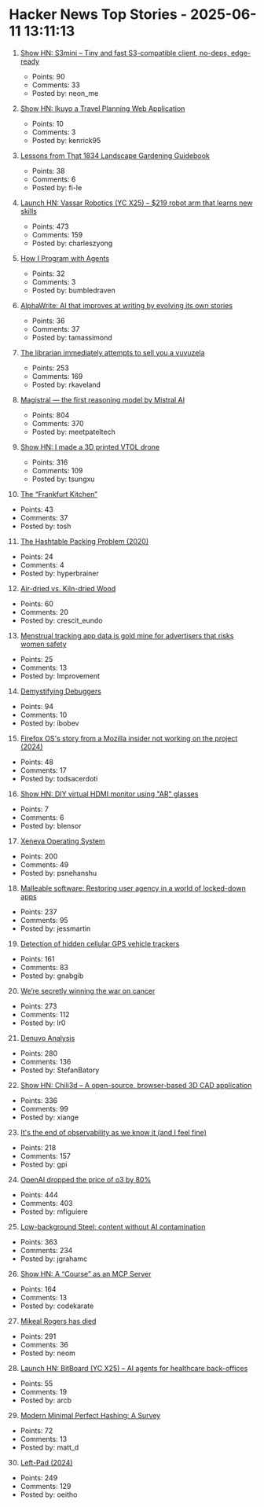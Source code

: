 # Hacker News Top Stories - 2025-06-11 13:11:13

1. [Show HN: S3mini – Tiny and fast S3-compatible client, no-deps, edge-ready](https://github.com/good-lly/s3mini)
   - Points: 90
   - Comments: 33
   - Posted by: neon_me

2. [Show HN: Ikuyo a Travel Planning Web Application](https://ikuyo.kenrick95.org/)
   - Points: 10
   - Comments: 3
   - Posted by: kenrick95

3. [Lessons from That 1834 Landscape Gardening Guidebook](https://fi-le.net/pueckler/)
   - Points: 38
   - Comments: 6
   - Posted by: fi-le

4. [Launch HN: Vassar Robotics (YC X25) – $219 robot arm that learns new skills](undefined)
   - Points: 473
   - Comments: 159
   - Posted by: charleszyong

5. [How I Program with Agents](https://crawshaw.io/blog/programming-with-agents)
   - Points: 32
   - Comments: 3
   - Posted by: bumbledraven

6. [AlphaWrite: AI that improves at writing by evolving its own stories](https://tobysimonds.com/research/2025/06/06/AlphaWrite.html)
   - Points: 36
   - Comments: 37
   - Posted by: tamassimond

7. [The librarian immediately attempts to sell you a vuvuzela](https://kaveland.no/posts/2025-06-06-library)
   - Points: 253
   - Comments: 169
   - Posted by: rkaveland

8. [Magistral — the first reasoning model by Mistral AI](https://mistral.ai/news/magistral)
   - Points: 804
   - Comments: 370
   - Posted by: meetpateltech

9. [Show HN: I made a 3D printed VTOL drone](https://www.tsungxu.com/p/i-made-a-3d-printed-vtol-that-can)
   - Points: 316
   - Comments: 109
   - Posted by: tsungxu

10. [The “Frankfurt Kitchen”](https://museumderdinge.org/programme/exhibitions/the-frankfurt-kitchen/)
   - Points: 43
   - Comments: 37
   - Posted by: tosh

11. [The Hashtable Packing Problem (2020)](https://backscattering.de/chess/hashtable-packing/)
   - Points: 24
   - Comments: 4
   - Posted by: hyperbrainer

12. [Air-dried vs. Kiln-dried Wood](https://christopherschwarz.substack.com/p/air-dried-vs-kiln-dried-wood)
   - Points: 60
   - Comments: 20
   - Posted by: crescit_eundo

13. [Menstrual tracking app data is gold mine for advertisers that risks women safety](https://www.cam.ac.uk/research/news/menstrual-tracking-app-data-is-a-gold-mine-for-advertisers-that-risks-womens-safety-report)
   - Points: 25
   - Comments: 13
   - Posted by: Improvement

14. [Demystifying Debuggers](https://www.rfleury.com/p/demystifying-debuggers-part-1-a-busy)
   - Points: 94
   - Comments: 10
   - Posted by: ibobev

15. [Firefox OS's story from a Mozilla insider not working on the project (2024)](https://ludovic.hirlimann.net/2024/01/firefox-oss-story-from-mozila-insider.html)
   - Points: 48
   - Comments: 17
   - Posted by: todsacerdoti

16. [Show HN: DIY virtual HDMI monitor using "AR" glasses](https://github.com/mgschwan/viture_virtual_display)
   - Points: 7
   - Comments: 6
   - Posted by: blensor

17. [Xeneva Operating System](https://github.com/manaskamal/XenevaOS)
   - Points: 200
   - Comments: 49
   - Posted by: psnehanshu

18. [Malleable software: Restoring user agency in a world of locked-down apps](https://www.inkandswitch.com/essay/malleable-software/)
   - Points: 237
   - Comments: 95
   - Posted by: jessmartin

19. [Detection of hidden cellular GPS vehicle trackers](https://www.researchgate.net/publication/391704077_You_Can_Drive_But_You_Cannot_Hide_Detection_of_Hidden_Cellular_GPS_Vehicle_Trackers)
   - Points: 161
   - Comments: 83
   - Posted by: gnabgib

20. [We’re secretly winning the war on cancer](https://www.vox.com/health/415812/cancer-death-rates-myeloma-immunotherapy-smoking)
   - Points: 273
   - Comments: 112
   - Posted by: lr0

21. [Denuvo Analysis](https://connorjaydunn.github.io/blog/posts/denuvo-analysis/)
   - Points: 280
   - Comments: 136
   - Posted by: StefanBatory

22. [Show HN: Chili3d – A open-source, browser-based 3D CAD application](undefined)
   - Points: 336
   - Comments: 99
   - Posted by: xiange

23. [It's the end of observability as we know it (and I feel fine)](https://www.honeycomb.io/blog/its-the-end-of-observability-as-we-know-it-and-i-feel-fine)
   - Points: 218
   - Comments: 157
   - Posted by: gpi

24. [OpenAI dropped the price of o3 by 80%](https://twitter.com/sama/status/1932434606558462459)
   - Points: 444
   - Comments: 403
   - Posted by: mfiguiere

25. [Low-background Steel: content without AI contamination](https://blog.jgc.org/2025/06/low-background-steel-content-without-ai.html)
   - Points: 363
   - Comments: 234
   - Posted by: jgrahamc

26. [Show HN: A “Course” as an MCP Server](https://mastra.ai/course)
   - Points: 164
   - Comments: 13
   - Posted by: codekarate

27. [Mikeal Rogers has died](https://b.h4x.zip/mikeal/)
   - Points: 291
   - Comments: 36
   - Posted by: neom

28. [Launch HN: BitBoard (YC X25) – AI agents for healthcare back-offices](undefined)
   - Points: 55
   - Comments: 19
   - Posted by: arcb

29. [Modern Minimal Perfect Hashing: A Survey](https://arxiv.org/abs/2506.06536)
   - Points: 72
   - Comments: 13
   - Posted by: matt_d

30. [Left-Pad (2024)](https://azerkoculu.com/posts/left-pad)
   - Points: 249
   - Comments: 129
   - Posted by: oeitho

